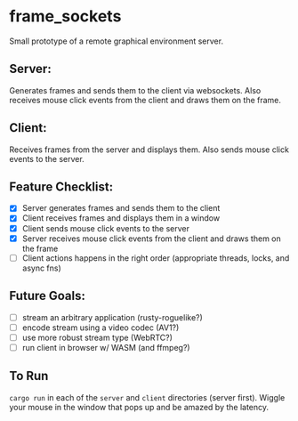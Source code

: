 # frame_sockets

Small prototype of a remote graphical environment server.

## Server:
Generates frames and sends them to the client via websockets. Also receives mouse click events from the client and draws them on the frame.

## Client:
Receives frames from the server and displays them. Also sends mouse click events to the server.


## Feature Checklist:
- [x] Server generates frames and sends them to the client
- [x] Client receives frames and displays them in a window
- [x] Client sends mouse click events to the server
- [x] Server receives mouse click events from the client and draws them on the frame
- [ ] Client actions happens in the right order (appropriate threads, locks, and async fns)

## Future Goals:
- [ ] stream an arbitrary application (rusty-roguelike?)
- [ ] encode stream using a video codec (AV1?)
- [ ] use more robust stream type (WebRTC?)
- [ ] run client in browser w/ WASM (and ffmpeg?)

## To Run
`cargo run` in each of the `server` and `client` directories (server first). Wiggle your mouse in the window that pops up and be amazed by the latency.
